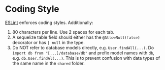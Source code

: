 # Coding Style

[ESLint](../.eslintrc.json) enforces coding styles. Additionally:

1. 80 characters per line. Use 2 spaces for each tab.
2. A sequelize table field should either has the `@AllowNull(false)` decorator or has `| null` in the type.
3. Do NOT refer to database models directly, e.g. `User.findAll(...)`. Do `import db from "[...]/database/db"` 
and prefix model names with `db`, e.g. `db.User.findAl(...)`. This is to prevent confusion with data types of the same
name in the `shared` folder.